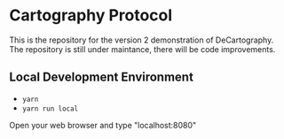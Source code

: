 # Cartography Protocol

This is the repository for the version 2 demonstration of DeCartography. The repository is still under maintance, there will be code improvements.

## Local Development Environment
- `yarn`
- `yarn run local`

Open your web browser and type "localhost:8080"	
